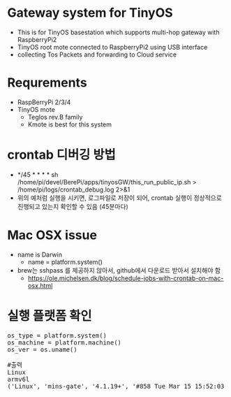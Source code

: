 
# Gateway system for TinyOS 
- This is for TinyOS basestation which supports multi-hop gateway with RaspberryPi2
- TinyOS root mote connected to RaspberryPi2 using USB interface
- collecting Tos Packets and forwarding to Cloud service

# Requrements
- RaspBerryPi 2/3/4
- TinyOS mote
  - Teglos rev.B family
  - Kmote is best for this system
  
# crontab 디버깅 방법
  - */45 * * * * sh /home/pi/devel/BerePi/apps/tinyosGW/this_run_public_ip.sh > /home/pi/logs/crontab_debug.log 2>&1
  - 위의 예처럼 실행을 시키면, 로그파일로 저장이 되어, crontab 실행이 정상적으로 진행되고 있는지 확인할 수 있음 (45분마다)
  
  
# Mac OSX issue
- name is Darwin
    - name = platform.system()
- brew는 sshpass 를 제공하지 않아서, github에서 다운로드 받아서 설치해야 함
    - https://ole.michelsen.dk/blog/schedule-jobs-with-crontab-on-mac-osx.html
    
      
# 실행 플랫폼 확인

<pre>
os_type = platform.system()
os_machine = platform.machine()
os_ver = os.uname()

#출력
Linux
armv6l
('Linux', 'mins-gate', '4.1.19+', '#858 Tue Mar 15 15:52:03 GMT 2016', 'armv6l')
</pre>

